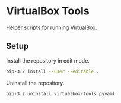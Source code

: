 # VirtualBox Tools

Helper scripts for running VirtualBox.


## Setup

Install the repository in edit mode.

```sh
pip-3.2 install --user --editable .
```

Uninstall the repository.

```sh
pip-3.2 uninstall virtualbox-tools pyyaml
```
